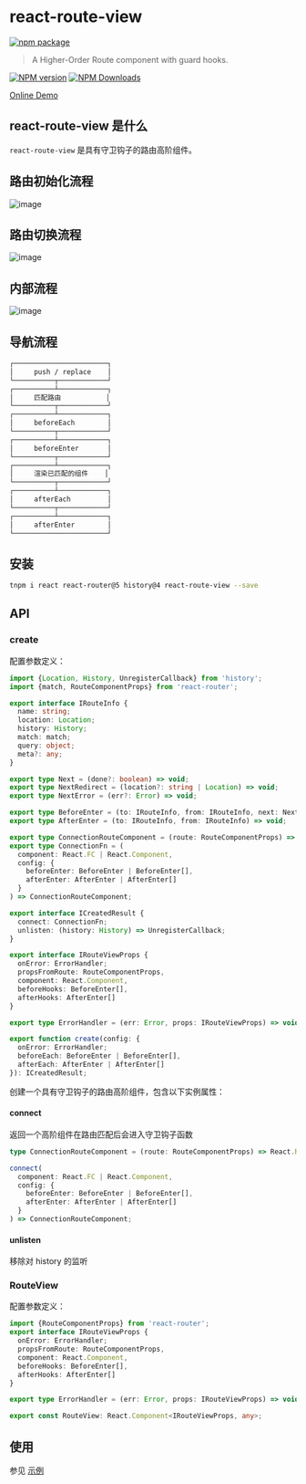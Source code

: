 # react-route-view

[![npm package](https://nodei.co/npm/react-route-view.png?downloads=true&downloadRank=true&stars=true)](https://www.npmjs.com/package/react-route-view)

> A Higher-Order Route component with guard hooks.

[![NPM version](https://img.shields.io/npm/v/react-route-view.svg?style=flat)](https://npmjs.org/package/react-route-view)
[![NPM Downloads](https://img.shields.io/npm/dm/react-route-view.svg?style=flat)](https://npmjs.org/package/react-route-view)

[Online Demo](https://fengxinming.github.io/react-route-view/)

## react-route-view 是什么

`react-route-view` 是具有守卫钩子的路由高阶组件。

## 路由初始化流程

![image](https://user-images.githubusercontent.com/6262382/126643754-f4149852-083e-4230-ad38-15abfae15c8a.png)

## 路由切换流程

![image](https://user-images.githubusercontent.com/6262382/126643755-c36bab0b-9843-4c27-9be1-b6aa4d10ccde.png)

## 内部流程

![image](https://user-images.githubusercontent.com/6262382/126643777-21634657-cc7d-4c02-b129-961c7e4ef092.png)

## 导航流程

```txt
┌───────────────────────┐
│     push / replace    │
└──────────┬────────────┘
┌──────────┴────────────┐
│     匹配路由           │
└──────────┬────────────┘
┌──────────┴────────────┐
│     beforeEach        │
└──────────┬────────────┘
┌──────────┴────────────┐
│     beforeEnter       │
└──────────┬────────────┘
┌──────────┴────────────┐
│     渲染已匹配的组件    │
└──────────┬────────────┘
┌──────────┴────────────┐
│     afterEach         │
└──────────┬────────────┘
┌──────────┴────────────┐
│     afterEnter        │
└───────────────────────┘
```

## 安装

```bash
tnpm i react react-router@5 history@4 react-route-view --save
```

## API

### create

配置参数定义：

```ts
import {Location, History, UnregisterCallback} from 'history';
import {match, RouteComponentProps} from 'react-router';

export interface IRouteInfo {
  name: string;
  location: Location;
  history: History;
  match: match;
  query: object;
  meta?: any;
}

export type Next = (done?: boolean) => void;
export type NextRedirect = (location?: string | Location) => void;
export type NextError = (err?: Error) => void;

export type BeforeEnter = (to: IRouteInfo, from: IRouteInfo, next: Next | NextError | NextRedirect) => void;
export type AfterEnter = (to: IRouteInfo, from: IRouteInfo) => void;

export type ConnectionRouteComponent = (route: RouteComponentProps) => React.ReactComponentElement;
export type ConnectionFn = (
  component: React.FC | React.Component, 
  config: {
    beforeEnter: BeforeEnter | BeforeEnter[],
    afterEnter: AfterEnter | AfterEnter[]
  }
) => ConnectionRouteComponent;

export interface ICreatedResult {
  connect: ConnectionFn;
  unlisten: (history: History) => UnregisterCallback;
}

export interface IRouteViewProps {
  onError: ErrorHandler;
  propsFromRoute: RouteComponentProps,
  component: React.Component,
  beforeHooks: BeforeEnter[],
  afterHooks: AfterEnter[]
}

export type ErrorHandler = (err: Error, props: IRouteViewProps) => void;

export function create(config: {
  onError: ErrorHandler;
  beforeEach: BeforeEnter | BeforeEnter[],
  afterEach: AfterEnter | AfterEnter[]
}): ICreatedResult;
```

创建一个具有守卫钩子的路由高阶组件，包含以下实例属性：

#### connect

返回一个高阶组件在路由匹配后会进入守卫钩子函数

```ts
type ConnectionRouteComponent = (route: RouteComponentProps) => React.ReactComponentElement;

connect(
  component: React.FC | React.Component, 
  config: {
    beforeEnter: BeforeEnter | BeforeEnter[],
    afterEnter: AfterEnter | AfterEnter[]
  }
) => ConnectionRouteComponent;
```

#### unlisten

移除对 history 的监听

### RouteView

配置参数定义：

```ts
import {RouteComponentProps} from 'react-router';
export interface IRouteViewProps {
  onError: ErrorHandler;
  propsFromRoute: RouteComponentProps,
  component: React.Component,
  beforeHooks: BeforeEnter[],
  afterHooks: AfterEnter[]
}

export type ErrorHandler = (err: Error, props: IRouteViewProps) => void;

export const RouteView: React.Component<IRouteViewProps, any>;
```

## 使用

参见 [示例](https://github.com/fengxinming/react-route-view/tree/main/examples/demo)
